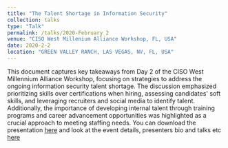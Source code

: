 ```yaml
---
title: "The Talent Shortage in Information Security"
collection: talks
type: "Talk"
permalink: /talks/2020-February 2
venue: "CISO West Millenium Alliance Workshop, FL, USA"
date: 2020-2-2
location: "GREEN VALLEY RANCH, LAS VEGAS, NV, FL, USA"
---
```


This document captures key takeaways from Day 2 of the CISO West Millennium Alliance Workshop, focusing on strategies to address the ongoing information security talent shortage. The discussion emphasized prioritizing skills over certifications when hiring, assessing candidates' soft skills, and leveraging recruiters and social media to identify talent. Additionally, the importance of developing internal talent through training programs and career advancement opportunities was highlighted as a crucial approach to meeting staffing needs. You can download the presentation [here](https://www.slideshare.net/slideshow/is-talent-shortage-ws-marco-morana/227356525) and look at the event details, presenters bio and talks etc [here](https://mill-all.com/assemblies/transformational-ciso-west-august-2019/) 

